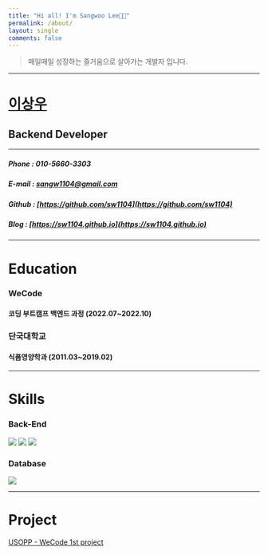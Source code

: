```yaml
---
title: "Hi all! I'm Sangwoo Lee👋🏻"
permalink: /about/
layout: single
comments: false
---
```



> 매일매일 성장하는 즐거움으로 살아가는 개발자 입니다.

****
# [이상우](https://sw1104.github.io/why/%EA%B0%9C%EB%B0%9C%EC%9E%90%EA%B0%80%20%EB%90%98%EA%B8%B0%EB%A1%9C%20%ED%95%9C%20%EC%9D%B4%EC%9C%A0/)
## Backend Developer
****
##### Phone : 010-5660-3303
##### E-mail : sangw1104@gmail.com
##### Github : [https://github.com/sw1104](https://github.com/sw1104)
##### Blog : [https://sw1104.github.io](https://sw1104.github.io)
****

# Education

### WeCode
#### 코딩 부트캠프 백엔드 과정 (2022.07~2022.10)


### 단국대학교
#### 식품영양학과 (2011.03~2019.02)

****

# Skills
### Back-End
<img src="https://img.shields.io/badge/JavaScript-FFCA28?style=flat-square&logo=javascript&logoColor=white"/>
<img src="https://img.shields.io/badge/Node.js-008000?style=flat-square&logo=Node.js&logoColor=white"/>
<img src="https://img.shields.io/badge/Express-000080?style=flat-square&logo=Express&logoColor=white"/>

### Database
<img src="https://img.shields.io/badge/ MySQL8.0-6441a5?style=flat-square&logo=MySQL&logoColor=white"/>

****

# Project
[USOPP - WeCode 1st project](https://sw1104.github.io/memoir/%5Bmemoir%5D%20wecode%201st%20project%20%ED%9A%8C%EA%B3%A0%EB%A1%9D/)